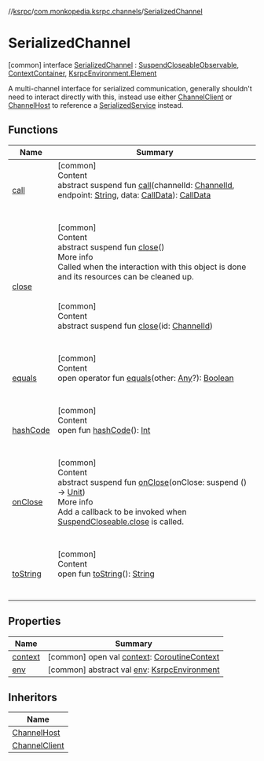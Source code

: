 //[ksrpc](../../index.md)/[com.monkopedia.ksrpc.channels](../index.md)/[SerializedChannel](index.md)



# SerializedChannel  
 [common] interface [SerializedChannel](index.md) : [SuspendCloseableObservable](../../com.monkopedia.ksrpc/-suspend-closeable-observable/index.md), [ContextContainer](../-context-container/index.md), [KsrpcEnvironment.Element](../../com.monkopedia.ksrpc/-ksrpc-environment/-element/index.md)

A multi-channel interface for serialized communication, generally shouldn't need to interact directly with this, instead use either [ChannelClient](../-channel-client/index.md) or [ChannelHost](../-channel-host/index.md) to reference a [SerializedService](../-serialized-service/index.md) instead.

   


## Functions  
  
|  Name|  Summary| 
|---|---|
| <a name="com.monkopedia.ksrpc.channels/SerializedChannel/call/#com.monkopedia.ksrpc.channels.ChannelId#kotlin.String#com.monkopedia.ksrpc.channels.CallData/PointingToDeclaration/"></a>[call](call.md)| <a name="com.monkopedia.ksrpc.channels/SerializedChannel/call/#com.monkopedia.ksrpc.channels.ChannelId#kotlin.String#com.monkopedia.ksrpc.channels.CallData/PointingToDeclaration/"></a>[common]  <br>Content  <br>abstract suspend fun [call](call.md)(channelId: [ChannelId](../-channel-id/index.md), endpoint: [String](https://kotlinlang.org/api/latest/jvm/stdlib/kotlin/-string/index.html), data: [CallData](../-call-data/index.md)): [CallData](../-call-data/index.md)  <br><br><br>
| <a name="com.monkopedia.ksrpc/SuspendCloseable/close/#/PointingToDeclaration/"></a>[close](../../com.monkopedia.ksrpc/-suspend-closeable/close.md)| <a name="com.monkopedia.ksrpc/SuspendCloseable/close/#/PointingToDeclaration/"></a>[common]  <br>Content  <br>abstract suspend fun [close](../../com.monkopedia.ksrpc/-suspend-closeable/close.md)()  <br>More info  <br>Called when the interaction with this object is done and its resources can be cleaned up.  <br><br><br>[common]  <br>Content  <br>abstract suspend fun [close](close.md)(id: [ChannelId](../-channel-id/index.md))  <br><br><br>
| <a name="kotlin/Any/equals/#kotlin.Any?/PointingToDeclaration/"></a>[equals](../-call-data/-companion/index.md#%5Bkotlin%2FAny%2Fequals%2F%23kotlin.Any%3F%2FPointingToDeclaration%2F%5D%2FFunctions%2F-909481617)| <a name="kotlin/Any/equals/#kotlin.Any?/PointingToDeclaration/"></a>[common]  <br>Content  <br>open operator fun [equals](../-call-data/-companion/index.md#%5Bkotlin%2FAny%2Fequals%2F%23kotlin.Any%3F%2FPointingToDeclaration%2F%5D%2FFunctions%2F-909481617)(other: [Any](https://kotlinlang.org/api/latest/jvm/stdlib/kotlin/-any/index.html)?): [Boolean](https://kotlinlang.org/api/latest/jvm/stdlib/kotlin/-boolean/index.html)  <br><br><br>
| <a name="kotlin/Any/hashCode/#/PointingToDeclaration/"></a>[hashCode](../-call-data/-companion/index.md#%5Bkotlin%2FAny%2FhashCode%2F%23%2FPointingToDeclaration%2F%5D%2FFunctions%2F-909481617)| <a name="kotlin/Any/hashCode/#/PointingToDeclaration/"></a>[common]  <br>Content  <br>open fun [hashCode](../-call-data/-companion/index.md#%5Bkotlin%2FAny%2FhashCode%2F%23%2FPointingToDeclaration%2F%5D%2FFunctions%2F-909481617)(): [Int](https://kotlinlang.org/api/latest/jvm/stdlib/kotlin/-int/index.html)  <br><br><br>
| <a name="com.monkopedia.ksrpc/SuspendCloseableObservable/onClose/#kotlin.coroutines.SuspendFunction0[kotlin.Unit]/PointingToDeclaration/"></a>[onClose](../../com.monkopedia.ksrpc/-suspend-closeable-observable/on-close.md)| <a name="com.monkopedia.ksrpc/SuspendCloseableObservable/onClose/#kotlin.coroutines.SuspendFunction0[kotlin.Unit]/PointingToDeclaration/"></a>[common]  <br>Content  <br>abstract suspend fun [onClose](../../com.monkopedia.ksrpc/-suspend-closeable-observable/on-close.md)(onClose: suspend () -> [Unit](https://kotlinlang.org/api/latest/jvm/stdlib/kotlin/-unit/index.html))  <br>More info  <br>Add a callback to be invoked when [SuspendCloseable.close](../../com.monkopedia.ksrpc/-suspend-closeable/close.md) is called.  <br><br><br>
| <a name="kotlin/Any/toString/#/PointingToDeclaration/"></a>[toString](../-call-data/-companion/index.md#%5Bkotlin%2FAny%2FtoString%2F%23%2FPointingToDeclaration%2F%5D%2FFunctions%2F-909481617)| <a name="kotlin/Any/toString/#/PointingToDeclaration/"></a>[common]  <br>Content  <br>open fun [toString](../-call-data/-companion/index.md#%5Bkotlin%2FAny%2FtoString%2F%23%2FPointingToDeclaration%2F%5D%2FFunctions%2F-909481617)(): [String](https://kotlinlang.org/api/latest/jvm/stdlib/kotlin/-string/index.html)  <br><br><br>


## Properties  
  
|  Name|  Summary| 
|---|---|
| <a name="com.monkopedia.ksrpc.channels/SerializedChannel/context/#/PointingToDeclaration/"></a>[context](context.md)| <a name="com.monkopedia.ksrpc.channels/SerializedChannel/context/#/PointingToDeclaration/"></a> [common] open val [context](context.md): [CoroutineContext](https://kotlinlang.org/api/latest/jvm/stdlib/kotlin.coroutines/-coroutine-context/index.html)   <br>
| <a name="com.monkopedia.ksrpc.channels/SerializedChannel/env/#/PointingToDeclaration/"></a>[env](env.md)| <a name="com.monkopedia.ksrpc.channels/SerializedChannel/env/#/PointingToDeclaration/"></a> [common] abstract val [env](env.md): [KsrpcEnvironment](../../com.monkopedia.ksrpc/-ksrpc-environment/index.md)   <br>


## Inheritors  
  
|  Name| 
|---|
| <a name="com.monkopedia.ksrpc.channels/ChannelHost///PointingToDeclaration/"></a>[ChannelHost](../-channel-host/index.md)
| <a name="com.monkopedia.ksrpc.channels/ChannelClient///PointingToDeclaration/"></a>[ChannelClient](../-channel-client/index.md)

